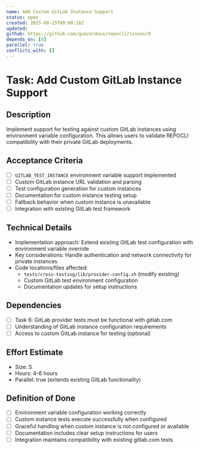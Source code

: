 ```yaml
---
name: Add Custom GitLab Instance Support
status: open
created: 2025-08-25T09:00:28Z
updated: 
github: https://github.com/quazardous/repocli/issues/9
depends_on: [6]
parallel: true
conflicts_with: []
---
```


# Task: Add Custom GitLab Instance Support

## Description
Implement support for testing against custom GitLab instances using environment variable configuration. This allows users to validate REPOCLI compatibility with their private GitLab deployments.

## Acceptance Criteria
- [ ] `GITLAB_TEST_INSTANCE` environment variable support implemented
- [ ] Custom GitLab instance URL validation and parsing
- [ ] Test configuration generation for custom instances
- [ ] Documentation for custom instance testing setup
- [ ] Fallback behavior when custom instance is unavailable
- [ ] Integration with existing GitLab test framework

## Technical Details
- Implementation approach: Extend existing GitLab test configuration with environment variable override
- Key considerations: Handle authentication and network connectivity for private instances
- Code locations/files affected:
  - `tests/cross-testing/lib/provider-config.sh` (modify existing)
  - Custom GitLab test environment configuration
  - Documentation updates for setup instructions

## Dependencies
- [ ] Task 6: GitLab provider tests must be functional with gitlab.com
- [ ] Understanding of GitLab instance configuration requirements
- [ ] Access to custom GitLab instance for testing (optional)

## Effort Estimate
- Size: S
- Hours: 4-6 hours
- Parallel: true (extends existing GitLab functionality)

## Definition of Done
- [ ] Environment variable configuration working correctly
- [ ] Custom instance tests execute successfully when configured
- [ ] Graceful handling when custom instance is not configured or available
- [ ] Documentation includes clear setup instructions for users
- [ ] Integration maintains compatibility with existing gitlab.com tests

